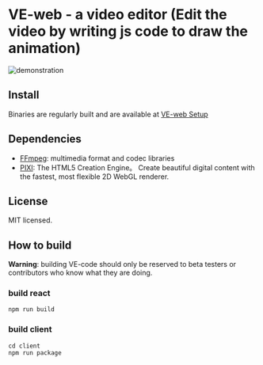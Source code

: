 # VE-web - a video editor (Edit the video by writing js code to draw the animation)

![demonstration](./public/demonstration.gif)

## Install

Binaries are regularly built and are available at [VE-web Setup](https://prd-bs-oss.oss-cn-shanghai.aliyuncs.com/down/updates/VE-web%20Setup.exe)

## Dependencies

- [FFmpeg](https://www.ffmpeg.org/): multimedia format and codec libraries
- [PIXI](https://pixijs.com/): The HTML5 Creation Engine。
  Create beautiful digital content with the fastest, most flexible 2D WebGL renderer.

## License

MIT licensed.

## How to build

**Warning**: building VE-code should only be reserved to beta testers or contributors who know what they are doing.

### build react

```
npm run build
```

### build client

```
cd client
npm run package
```
